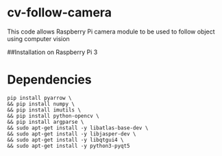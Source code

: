 # cv-follow-camera
This code allows Raspberry Pi camera module to be used to follow object using computer vision

##Installation on Raspberry Pi 3

# Dependencies
```console
pip install pyarrow \
&& pip install numpy \ 
&& pip install imutils \
&& pip install python-opencv \
&& pip install argparse \ 
&& sudo apt-get install -y libatlas-base-dev \
&& sudo apt-get install -y libjasper-dev \
&& sudo apt-get install -y libqtgui4 \
&& sudo apt-get install -y python3-pyqt5
```
